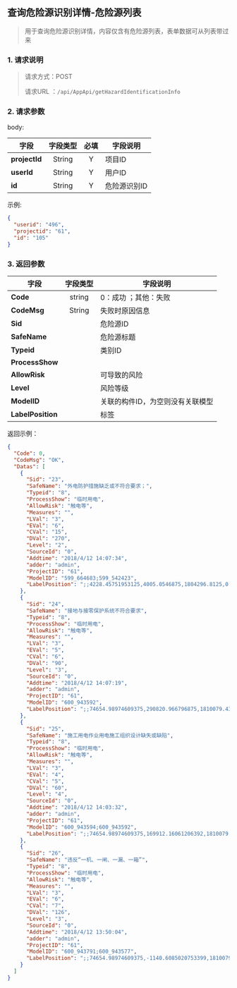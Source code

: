 ## 查询危险源识别详情-危险源列表

> 用于查询危险源识别详情，内容仅含有危险源列表，表单数据可从列表带过来

### 1. 请求说明

> 请求方式：POST
>
> 请求URL ：`/api/AppApi/getHazardIdentificationInfo`

### 2. 请求参数

body:

| 字段          | 字段类型 | 必填 | 字段说明     |
| ------------- | :------: | :--: | ------------ |
| **projectId** |  String  |  Y   | 项目ID       |
| **userId**    |  String  |  Y   | 用户ID       |
| **id**        |  String  |  Y   | 危险源识别ID |

示例:

```json
{
  "userid": "496",
  "projectid": "61",
  "id": "105"
}
```

### 3. 返回参数

| 字段              | 字段类型 | 字段说明                         |
| ----------------- | :------: | -------------------------------- |
| **Code**          |  string  | 0：成功 ；其他：失败             |
| **CodeMsg**       |  String  | 失败时原因信息                   |
| **Sid**           |          | 危险源ID                         |
| **SafeName**      |          | 危险源标题                       |
| **Typeid**        |          | 类别ID                           |
| **ProcessShow**   |          |                                  |
| **AllowRisk**     |          | 可导致的风险                     |
| **Level**         |          | 风险等级                         |
| **ModelID**       |          | 关联的构件ID，为空则没有关联模型 |
| **LabelPosition** |          | 标签                             |

返回示例：

```json
{
  "Code": 0,
  "CodeMsg": "OK",
  "Datas": [
    {
      "Sid": "23",
      "SafeName": "外电防护措施缺乏或不符合要求；",
      "Typeid": "8",
      "ProcessShow": "临时用电",
      "AllowRisk": "触电等",
      "Measures": "",
      "LVal": "3",
      "EVal": "6",
      "CVal": "15",
      "DVal": "270",
      "Level": "2",
      "SourceId": "0",
      "Addtime": "2018/4/12 14:07:34",
      "adder": "admin",
      "ProjectID": "61",
      "ModelID": "599_664683;599_542423",
      "LabelPosition": ";;4228.45751953125,4005.0546875,1804296.8125,0.7798426074651325,0,0.7853981633974483,9955.420142052768,-22432.76166331605,1839339.201804956;4228.45751953125,4005.0546875,1804296.8125,0.7798426074651325,0,0.7853981633974483,3502.0126377998267,-17227.434498662362,1812978.3736574862"
    },
    {
      "Sid": "24",
      "SafeName": "接地与接零保护系统不符合要求",
      "Typeid": "8",
      "ProcessShow": "临时用电",
      "AllowRisk": "触电等",
      "Measures": "",
      "LVal": "3",
      "EVal": "5",
      "CVal": "6",
      "DVal": "90",
      "Level": "3",
      "SourceId": "0",
      "Addtime": "2018/4/12 14:07:19",
      "adder": "admin",
      "ProjectID": "61",
      "ModelID": "600_943592",
      "LabelPosition": ";;74654.98974609375,290820.966796875,1810079.4375,0.7853981633974483,0,0.7853981633974483,50786.469790261384,210503.63516288856,1757490.3256216529"
    },
    {
      "Sid": "25",
      "SafeName": "施工用电作业用电施工组织设计缺失或缺陷",
      "Typeid": "8",
      "ProcessShow": "临时用电",
      "AllowRisk": "触电等",
      "Measures": "",
      "LVal": "3",
      "EVal": "4",
      "CVal": "5",
      "DVal": "60",
      "Level": "4",
      "SourceId": "0",
      "Addtime": "2018/4/12 14:03:32",
      "adder": "admin",
      "ProjectID": "61",
      "ModelID": "600_943594;600_943592",
      "LabelPosition": ";;74654.98974609375,169912.16061206392,1810079.4375,0.7853981633974483,0,0.7853981633974483,92772.09743893571,64151.11114691757,1722018.3243774911;74654.98974609375,169912.16061206392,1810079.4375,0.7853981633974483,0,0.7853981633974483,50252.91043693101,94488.22649935493,1753074.4859886812"
    },
    {
      "Sid": "26",
      "SafeName": "违反“一机、一闸、一漏、一箱”",
      "Typeid": "8",
      "ProcessShow": "临时用电",
      "AllowRisk": "触电等",
      "Measures": "",
      "LVal": "3",
      "EVal": "6",
      "CVal": "7",
      "DVal": "126",
      "Level": "3",
      "SourceId": "0",
      "Addtime": "2018/4/12 13:50:04",
      "adder": "admin",
      "ProjectID": "61",
      "ModelID": "600_943791;600_943577",
      "LabelPosition": ";;74654.98974609375,-1140.6085020753399,1810079.4375,0.12428700745186749,0,2.65206495665556,-12681.32794392237,-338131.57721118425,1786670.7989467927;74654.98974609375,-1140.6085020753399,1810079.4375,0.12428700745186749,0,2.65206495665556,1869.50225437287,-313416.39965902705,1785264.2014340328"
    }
  ]
}
```